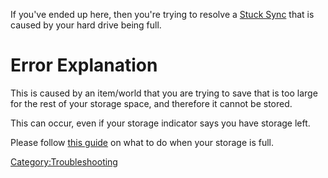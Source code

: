 <languages/><translate> If you've ended up here, then you're trying to
resolve a [Stuck Sync](Stuck_Sync "wikilink") that is caused by your
hard drive being full.

# Error Explanation

This is caused by an item/world that you are trying to save that is too
large for the rest of your storage space, and therefore it cannot be
stored.

This can occur, even if your storage indicator says you have storage
left.

Please follow [this guide](Full_Storage "wikilink") on what to do when
your storage is full.

</translate>

[Category:Troubleshooting](Category:Troubleshooting "wikilink")